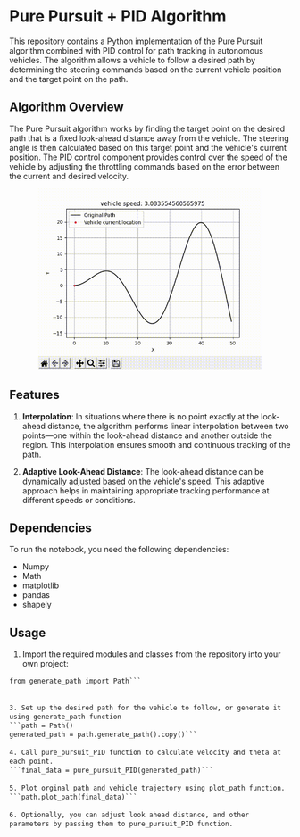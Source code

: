 # Pure Pursuit + PID Algorithm
This repository contains a Python implementation of the Pure Pursuit algorithm combined with PID control for path tracking in autonomous vehicles. The algorithm allows a vehicle to follow a desired path by determining the steering commands based on the current vehicle position and the target point on the path.

## Algorithm Overview
The Pure Pursuit algorithm works by finding the target point on the desired path that is a fixed look-ahead distance away from the vehicle. The steering angle is then calculated based on this target point and the vehicle's current position. The PID control component provides control over the speed of the vehicle by adjusting the throttling commands based on the error between the current and desired velocity.

<p align="center">
    <img width="400" src="github_gif/pidGif.gif">
</p>

## Features
1. **Interpolation**: In situations where there is no point exactly at the look-ahead distance, the algorithm performs linear interpolation between two points—one within the look-ahead distance and another outside the region. This interpolation ensures smooth and continuous tracking of the path.

2. **Adaptive Look-Ahead Distance**: The look-ahead distance can be dynamically adjusted based on the vehicle's speed. This adaptive approach helps in maintaining appropriate tracking performance at different speeds or conditions.

## Dependencies
To run the notebook, you need the following dependencies:
* Numpy
* Math
* matplotlib
* pandas
* shapely

## Usage
1. Import the required modules and classes from the repository into your own project:

```from pure_pursuit import pure_pursuit_PID
from generate_path import Path```


3. Set up the desired path for the vehicle to follow, or generate it using generate_path function
```path = Path()
generated_path = path.generate_path().copy()```

4. Call pure_pursuit_PID function to calculate velocity and theta at each point.
```final_data = pure_pursuit_PID(generated_path)```

5. Plot orginal path and vehicle trajectory using plot_path function.
```path.plot_path(final_data)```

6. Optionally, you can adjust look ahead distance, and other parameters by passing them to pure_pursuit_PID function.
